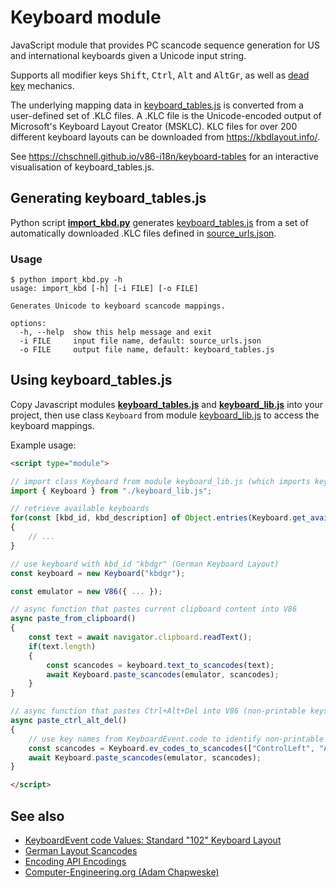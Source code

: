 # Keyboard module

JavaScript module that provides PC scancode sequence generation for US and international keyboards given a Unicode input string.

Supports all modifier keys <kbd>Shift</kbd>, <kbd>Ctrl</kbd>, <kbd>Alt</kbd> and <kbd>AltGr</kbd>, as well as [dead key](https://en.wikipedia.org/wiki/Dead_key) mechanics.

The underlying mapping data in [keyboard_tables.js](keyboard_tables.js) is converted from a user-defined set of .KLC files. A .KLC file is the Unicode-encoded output of Microsoft's Keyboard Layout Creator (MSKLC). KLC files for over 200 different keyboard layouts can be downloaded from https://kbdlayout.info/.

See https://chschnell.github.io/v86-i18n/keyboard-tables for an interactive visualisation of keyboard_tables.js.

## Generating keyboard_tables.js

Python script **[import_kbd.py](import_kbd.py)** generates [keyboard_tables.js](keyboard_tables.js) from a set of automatically downloaded .KLC files defined in [source_urls.json](source_urls.json).

### Usage

    $ python import_kbd.py -h
    usage: import_kbd [-h] [-i FILE] [-o FILE]

    Generates Unicode to keyboard scancode mappings.

    options:
      -h, --help  show this help message and exit
      -i FILE     input file name, default: source_urls.json
      -o FILE     output file name, default: keyboard_tables.js

## Using keyboard_tables.js

Copy Javascript modules **[keyboard_tables.js](keyboard_tables.js)** and **[keyboard_lib.js](keyboard_lib.js)** into your project, then use class `Keyboard` from module [keyboard_lib.js](keyboard_lib.js) to access the keyboard mappings.

Example usage:

```HTML
<script type="module">

// import class Keyboard from module keyboard_lib.js (which imports keyboard_tables.js)
import { Keyboard } from "./keyboard_lib.js";

// retrieve available keyboards
for(const [kbd_id, kbd_description] of Object.entries(Keyboard.get_available_keyboards()))
{
    // ...
}

// use keyboard with kbd_id "kbdgr" (German Keyboard Layout)
const keyboard = new Keyboard("kbdgr");

const emulator = new V86({ ... });

// async function that pastes current clipboard content into V86
async paste_from_clipboard()
{
    const text = await navigator.clipboard.readText();
    if(text.length)
    {
        const scancodes = keyboard.text_to_scancodes(text);
        await Keyboard.paste_scancodes(emulator, scancodes);
    }
}

// async function that pastes Ctrl+Alt+Del into V86 (non-printable keys, identical across all keyboard layouts)
async paste_ctrl_alt_del()
{
    // use key names from KeyboardEvent.code to identify non-printable keys
    const scancodes = Keyboard.ev_codes_to_scancodes(["ControlLeft", "AltLeft", "Delete"]);
    await Keyboard.paste_scancodes(emulator, scancodes);
}

</script>
```

## See also

- [KeyboardEvent code Values: Standard "102" Keyboard Layout](https://www.w3.org/TR/uievents-code/#keyboard-102)
- [German Layout Scancodes](https://kbdlayout.info/KBDGR/scancodes)
- [Encoding API Encodings](https://developer.mozilla.org/en-US/docs/Web/API/Encoding_API/Encodings)
- [Computer-Engineering.org (Adam Chapweske)](https://web.archive.org/web/20180302004814/https://computer-engineering.org/)
